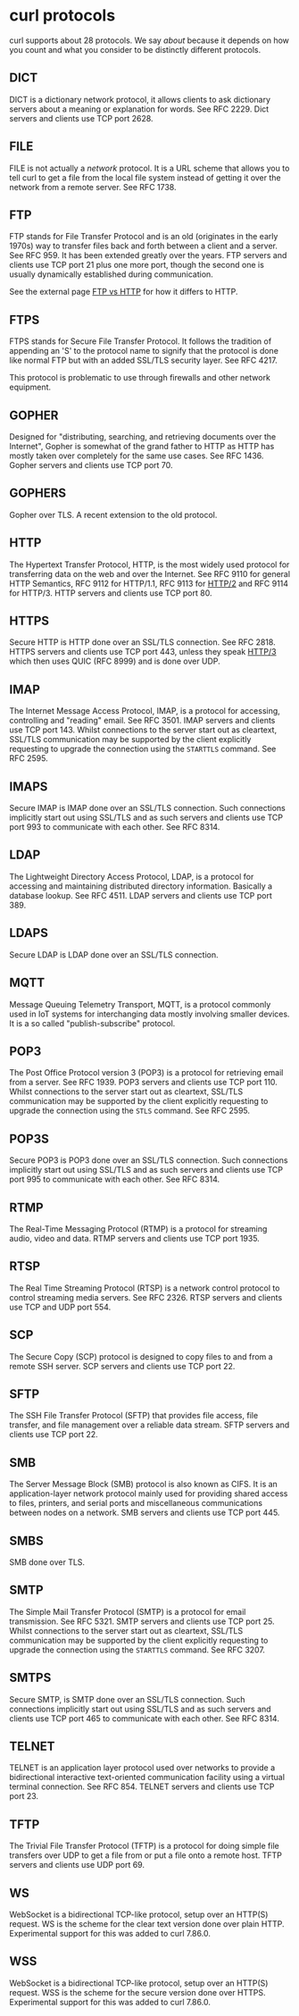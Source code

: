 # curl protocols

curl supports about 28 protocols. We say *about* because it depends on how you
count and what you consider to be distinctly different protocols.

## DICT

DICT is a dictionary network protocol, it allows clients to ask dictionary
servers about a meaning or explanation for words. See RFC 2229. Dict servers
and clients use TCP port 2628.

## FILE

FILE is not actually a *network* protocol. It is a URL scheme that allows you
to tell curl to get a file from the local file system instead of getting it
over the network from a remote server. See RFC 1738.

## FTP

FTP stands for File Transfer Protocol and is an old (originates in the early
1970s) way to transfer files back and forth between a client and a server. See
RFC 959. It has been extended greatly over the years. FTP servers and clients
use TCP port 21 plus one more port, though the second one is usually
dynamically established during communication.

See the external page [FTP vs
HTTP](https://daniel.haxx.se/docs/ftp-vs-http.html) for how it differs to
HTTP.

## FTPS

FTPS stands for Secure File Transfer Protocol. It follows the tradition of
appending an 'S' to the protocol name to signify that the protocol is done
like normal FTP but with an added SSL/TLS security layer. See RFC 4217.

This protocol is problematic to use through firewalls and other network
equipment.

## GOPHER

Designed for "distributing, searching, and retrieving documents over the
Internet", Gopher is somewhat of the grand father to HTTP as HTTP has mostly
taken over completely for the same use cases. See RFC 1436. Gopher servers and
clients use TCP port 70.

## GOPHERS

Gopher over TLS. A recent extension to the old protocol.

## HTTP

The Hypertext Transfer Protocol, HTTP, is the most widely used protocol for
transferring data on the web and over the Internet. See RFC 9110 for general
HTTP Semantics, RFC 9112 for HTTP/1.1, RFC 9113 for
[HTTP/2](../http/versions/http2.md) and RFC 9114 for HTTP/3. HTTP servers and
clients use TCP port 80.

## HTTPS

Secure HTTP is HTTP done over an SSL/TLS connection. See RFC 2818. HTTPS
servers and clients use TCP port 443, unless they speak
[HTTP/3](../http/versions/http3.md) which then uses QUIC (RFC 8999) and is
done over UDP.

## IMAP

The Internet Message Access Protocol, IMAP, is a protocol for accessing,
controlling and "reading" email. See RFC 3501. IMAP servers and clients use
TCP port 143. Whilst connections to the server start out as cleartext, SSL/TLS
communication may be supported by the client explicitly requesting to upgrade
the connection using the `STARTTLS` command. See RFC 2595.

## IMAPS

Secure IMAP is IMAP done over an SSL/TLS connection. Such connections
implicitly start out using SSL/TLS and as such servers and clients use TCP
port 993 to communicate with each other. See RFC 8314.

## LDAP

The Lightweight Directory Access Protocol, LDAP, is a protocol for accessing
and maintaining distributed directory information. Basically a database
lookup. See RFC 4511. LDAP servers and clients use TCP port 389.

## LDAPS

Secure LDAP is LDAP done over an SSL/TLS connection.

## MQTT

Message Queuing Telemetry Transport, MQTT, is a protocol commonly used in IoT
systems for interchanging data mostly involving smaller devices. It is a so
called "publish-subscribe" protocol.

## POP3

The Post Office Protocol version 3 (POP3) is a protocol for retrieving email
from a server. See RFC 1939. POP3 servers and clients use TCP port 110. Whilst
connections to the server start out as cleartext, SSL/TLS communication may be
supported by the client explicitly requesting to upgrade the connection using
the `STLS` command. See RFC 2595.

## POP3S

Secure POP3 is POP3 done over an SSL/TLS connection. Such connections
implicitly start out using SSL/TLS and as such servers and clients use TCP
port 995 to communicate with each other. See RFC 8314.

## RTMP

The Real-Time Messaging Protocol (RTMP) is a protocol for streaming audio,
video and data. RTMP servers and clients use TCP port 1935.

## RTSP

The Real Time Streaming Protocol (RTSP) is a network control protocol to
control streaming media servers. See RFC 2326. RTSP servers and clients use
TCP and UDP port 554.

## SCP

The Secure Copy (SCP) protocol is designed to copy files to and from a remote
SSH server. SCP servers and clients use TCP port 22.

## SFTP

The SSH File Transfer Protocol (SFTP) that provides file access, file
transfer, and file management over a reliable data stream. SFTP servers and
clients use TCP port 22.

## SMB

The Server Message Block (SMB) protocol is also known as CIFS. It is an
application-layer network protocol mainly used for providing shared access to
files, printers, and serial ports and miscellaneous communications between
nodes on a network. SMB servers and clients use TCP port 445.

## SMBS

SMB done over TLS.

## SMTP

The Simple Mail Transfer Protocol (SMTP) is a protocol for email
transmission. See RFC 5321. SMTP servers and clients use TCP port 25. Whilst
connections to the server start out as cleartext, SSL/TLS communication may be
supported by the client explicitly requesting to upgrade the connection using
the `STARTTLS` command. See RFC 3207.

## SMTPS

Secure SMTP, is SMTP done over an SSL/TLS connection. Such connections
implicitly start out using SSL/TLS and as such servers and clients use TCP
port 465 to communicate with each other. See RFC 8314.

## TELNET

TELNET is an application layer protocol used over networks to provide a
bidirectional interactive text-oriented communication facility using a virtual
terminal connection. See RFC 854. TELNET servers and clients use TCP port 23.

## TFTP

The Trivial File Transfer Protocol (TFTP) is a protocol for doing simple file
transfers over UDP to get a file from or put a file onto a remote host. TFTP
servers and clients use UDP port 69.

## WS

WebSocket is a bidirectional TCP-like protocol, setup over an HTTP(S)
request. WS is the scheme for the clear text version done over plain HTTP.
Experimental support for this was added to curl 7.86.0.

## WSS

WebSocket is a bidirectional TCP-like protocol, setup over an HTTP(S)
request. WSS is the scheme for the secure version done over HTTPS.
Experimental support for this was added to curl 7.86.0.
